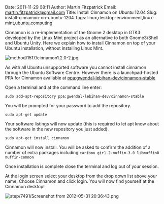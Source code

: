 Date: 2011-11-29 08:11
Author: Martin Fitzpatrick
Email: martin.fitzpatrick@gmail.com
Title: Install Cinnamon on Ubuntu 12.04
Slug: install-cinnamon-on-ubuntu-1204
Tags: linux,desktop-environment,linux-mint,ubuntu,computing

Cinnamon is a re-implementation of the Gnome 2 desktop in GTK3 developed by the Linux Mint project as an alternative to both Gnome3/Shell and Ubuntu Unity. Here we explain how to install Cinnamon on top of your Ubuntu installation, without installing Linux Mint.


![method/1517/cinnamon1.2.0-2.jpg](/images/method/1517/cinnamon1.2.0-2.jpg)








As with all Ubuntu unsupported software you cannot install cinnamon through the Ubuntu Software Centre. However there is a launchpad-hosted PPA for Cinnamon available at [ppa:gwendal-lebihan-dev/cinnamon-stable](https://launchpad.net/~gwendal-lebihan-dev/+archive/cinnamon-stable "")



Open a terminal and at the command line enter:



`sudo add-apt-repository ppa:gwendal-lebihan-dev/cinnamon-stable`



You will be prompted for your password to add the repository.



`sudo apt-get update`



Your software listings will now update (this is required to let apt know about the software in the new repository you just added). 



`sudo apt-get install cinnamon`



Cinnamon will now install. You will be asked to confirm the addition of a number of extra packages including `caribou gir1.2-muffin-3.0 libmuffin0 muffin-common`



Once installation is complete close the terminal and log out of your session.





At the login screen select your desktop from the drop down list above your name. Choose Cinnamon and click login. You will now find yourself at the Cinnamon desktop!

![step/7491/Screenshot from 2012-05-31 20:36:43.png](/images/step/7491/Screenshot%20from%202012-05-31%2020%3A36%3A43.png)







